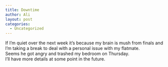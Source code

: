```yaml
---
title: Downtime
author: Ali
layout: post
categories:
  - Uncategorized
---
```

If I&#8217;m quiet over the next week it&#8217;s because my brain is mush from finals and I&#8217;m taking a break to deal with a personal issue with my flatmate.  
Seems he got angry and trashed my bedroom on Thursday.  
I&#8217;ll have more details at some point in the future.
